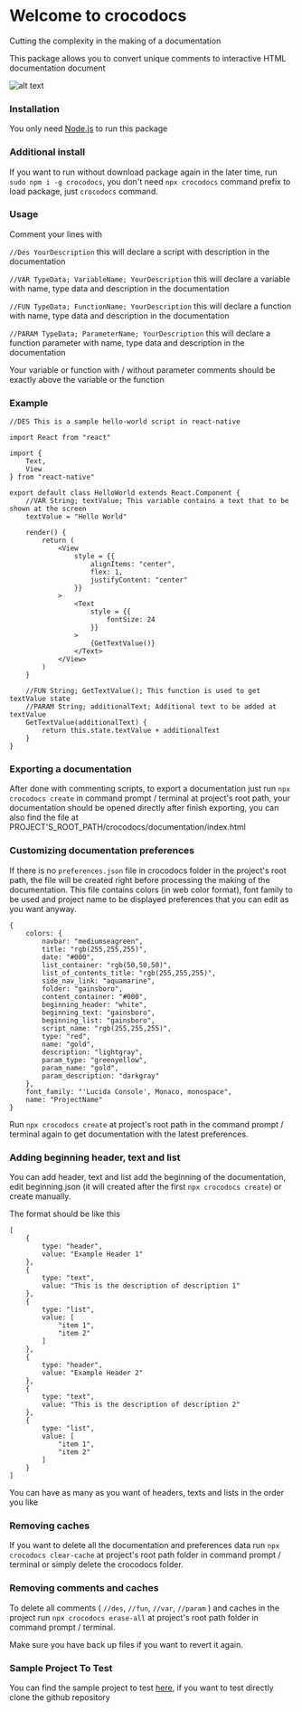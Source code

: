 # Welcome to crocodocs

Cutting the complexity in the making of a documentation

This package allows you to convert unique comments to interactive HTML documentation document

![alt text](https://raw.githubusercontent.com/reynaldpn/crocodocs/master/screenshots/1.png)

### Installation

You only need [Node.js](https://nodejs.org/en/) to run this package

### Additional install

If you want to run without download package again in the later time, run ```sudo npm i -g crocodocs```, you don't need ```npx crocodocs``` command prefix to load package, just ```crocodocs``` command.

### Usage

Comment your lines with

```//Des YourDescription``` this will declare a script with description in the documentation

```//VAR TypeData; VariableName; YourDescription``` this will declare a variable with name, type data and description in the documentation

```//FUN TypeData; FunctionName; YourDescription``` this will declare a function with name, type data and description in the documentation

```//PARAM TypeData; ParameterName; YourDescription``` this will declare a function parameter with name, type data and description in the documentation

Your variable or function with / without parameter comments should be exactly above the variable or the function

### Example

```
//DES This is a sample hello-world script in react-native

import React from "react"

import {
    Text,
    View
} from "react-native"

export default class HelloWorld extends React.Component {
    //VAR String; textValue; This variable contains a text that to be shown at the screen
    textValue = "Hello World"

    render() {
        return (
            <View
                style = {{
                    alignItems: "center",
                    flex: 1,
                    justifyContent: "center"
                }}
            >
                <Text
                    style = {{
                        fontSize: 24
                    }}
                >
                    {GetTextValue()}
                </Text>
            </View>
        )
    }

    //FUN String; GetTextValue(); This function is used to get textValue state
    //PARAM String; additionalText; Additional text to be added at textValue
    GetTextValue(additionalText) {
        return this.state.textValue + additionalText
    }
}
```

### Exporting a documentation

After done with commenting scripts, to export a documentation just run ```npx crocodocs create``` in command prompt / terminal at project's root path, your documentation should be opened directly after finish exporting, you can also find the file at PROJECT'S_ROOT_PATH/crocodocs/documentation/index.html

### Customizing documentation preferences

If there is no ```preferences.json``` file in crocodocs folder in the project's root path, the file will be created right before processing the making of the documentation. This file contains colors (in web color format), font family to be used and project name to be displayed preferences that you can edit as you want anyway.

```
{
    colors: {
        navbar: "mediumseagreen",
        title: "rgb(255,255,255)",
        date: "#000",
        list_container: "rgb(50,50,50)",
        list_of_contents_title: "rgb(255,255,255)", 
        side_nav_link: "aquamarine",
        folder: "gainsboro",
        content_container: "#000",
        beginning_header: "white",
        beginning_text: "gainsboro",
        beginning_list: "gainsboro",
        script_name: "rgb(255,255,255)",
        type: "red",
        name: "gold",
        description: "lightgray",
        param_type: "greenyellow",
        param_name: "gold",
        param_description: "darkgray"
    },
    font_family: "'Lucida Console', Monaco, monospace",
	name: "ProjectName"
}
```

Run ```npx crocodocs create``` at project's root path in the command prompt / terminal again to get documentation with the latest preferences.

### Adding beginning header, text and list

You can add header, text and list add the beginning of the documentation, edit beginning.json (it will created after the first ```npx crocodocs create```) or create manually.

The format should be like this

```
[
    {
        type: "header",
        value: "Example Header 1"
    },
    {
        type: "text",
        value: "This is the description of description 1"
    },
    {
        type: "list",
        value: [
            "item 1",
            "item 2"
        ]
    },
    {
        type: "header",
        value: "Example Header 2"
    },
    {
        type: "text",
        value: "This is the description of description 2"
    },
    {
        type: "list",
        value: [
            "item 1",
            "item 2"
        ]
    }
]
```

You can have as many as you want of headers, texts and lists in the order you like

### Removing caches

If you want to delete all the documentation and preferences data run ```npx crocodocs clear-cache``` at project's root path folder in command prompt / terminal or simply delete the crocodocs folder.

### Removing comments and caches

To delete all comments ( ```//des```, ```//fun```, ```//var```, ```//param``` ) and caches in the project run ```npx crocodocs erase-all``` at project's root path folder in command prompt / terminal.

Make sure you have back up files if you want to revert it again.

### Sample Project To Test

You can find the sample project to test [here](https://github.com/reynaldpn/crocodocs/tree/master/SampleProject), if you want to test directly clone the github repository